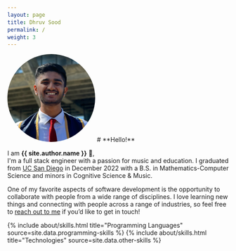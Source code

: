 ```yaml
---
layout: page
title: Dhruv Sood
permalink: /
weight: 3
---
```


<img src="../assets/img/headshot.jpg" width="200px" class="float-right" style="border-radius: 50%">
# **Hello!**

<!-- ![Dhruv Sood](../assets/img/headshot.jpg){:width="100"} -->

I am **{{ site.author.name }}** :wave:,<br>
I'm a full stack engineer with a passion for music and education. I graduated from [UC San Diego](https://ucsd.edu/) in December 2022 with a B.S. in Mathematics-Computer Science and minors in Cognitive Science & Music. 

One of my favorite aspects of software development is the opportunity to collaborate with people from a wide range of disciplines. I love learning new things and connecting with people across a range of industries, so feel free to [reach out to me](mailto:dhruvsood27@gmail.com) if you’d like to get in touch!


<div class="row">
{% include about/skills.html title="Programming Languages" source=site.data.programming-skills %}
{% include about/skills.html title="Technologies" source=site.data.other-skills %}
</div>